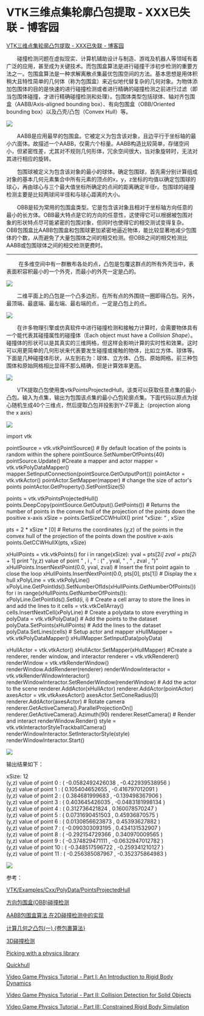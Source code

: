 # VTK三维点集轮廓凸包提取 - XXX已失联 - 博客园
[VTK三维点集轮廓凸包提取 - XXX已失联 - 博客园](https://www.cnblogs.com/21207-ihome/p/6694490.html) 

 　　碰撞检测问题在虚拟现实、计算机辅助设计与制造、游戏及机器人等领域有着广泛的应用，甚至成为关键技术。而包围盒算法是进行碰撞干涉初步检测的重要方法之一。包围盒算法是一种求解离散点集最优包围空间的方法。基本思想是用体积稍大且特性简单的几何体（称为包围盒）来近似地代替复杂的几何对象。为物体添加包围体的目的是快速的进行碰撞检测或者进行精确的碰撞检测之前进行过滤（即当包围体碰撞，才进行精确碰撞检测和处理）。包围体类型包括球体、轴对齐包围盒（AABB/Axis-aligned bounding box）、有向包围盒（OBB/Oriented bounding box）以及凸壳/凸包（Convex Hull）等。

![](https://github.com/ustczzh/MyClippings/blob/main/Images/2023-1-12%2009-02-24/6a5cae2d-aeab-4c55-8b32-cf172145b935.png?raw=true)

　　AABB是应用最早的包围盒。它被定义为包含该对象，且边平行于坐标轴的最小六面体。故描述一个AABB，仅需六个标量。AABB构造比较简单，存储空间小，但紧密性差，尤其对不规则几何形体，冗余空间很大，当对象旋转时，无法对其进行相应的旋转。

　　包围球被定义为包含该对象的最小的球体。确定包围球，首先需分别计算组成对象的基本几何元素集合中所有元素的顶点的x，y，z坐标的均值以确定包围球的球心，再由球心与三个最大值坐标所确定的点间的距离确定半径r。包围球的碰撞检测主要是比较两球间半径和与球心距离的大小。

　　OBB是较为常用的包围盒类型。它是包含该对象且相对于坐标轴方向任意的最小的长方体。OBB最大特点是它的方向的任意性，这使得它可以根据被包围对象的形状特点尽可能紧密的包围对象，但同时也使得它的相交测试变得复杂。OBB包围盒比AABB包围盒和包围球更加紧密地逼近物体，能比较显著地减少包围体的个数，从而避免了大量包围体之间的相交检测。但OBB之间的相交检测比AABB或包围球体之间的相交检测更费时。

* * *

 　　在多维空间中有一群散布各处的点，凸包是包覆这群点的所有外壳当中，表表面积容积最小的一个外壳，而最小的外壳一定是凸的。

![](https://github.com/ustczzh/MyClippings/blob/main/Images/2023-1-12%2009-02-24/edf0f337-74ac-4881-a6d7-173fbf260ea5.png?raw=true)

　　二维平面上的凸包是一个凸多边形，在所有点的外围绕一圈即得凸包。另外，最顶端、最底端、最左端、最右端的点，一定是凸包上的点。

![](https://github.com/ustczzh/MyClippings/blob/main/Images/2023-1-12%2009-02-24/9b3d1941-64ae-4416-b368-fd48caa8b322.png?raw=true)

　　在许多物理引擎或仿真软件中进行碰撞检测和接触力计算时，会需要物体具有一个能代表其碰撞属性的碰撞体（Each object must have a _Collision Shape_）。碰撞体的形状可以是其真实的三维网格，但这样会影响计算的实时性和效果。这时可以用更简单的几何形状来代表要发生碰撞或接触的物体，比如立方体、球体等。下面是几种碰撞体形状，从左到右为：球体、立方体、凸包、原始网格。前三种包围体和原始网格相比显得不那么精确，但是计算效率更高。

![](https://github.com/ustczzh/MyClippings/blob/main/Images/2023-1-12%2009-02-24/0bb40fdb-6946-48ef-ba6d-817f80af70ab.png?raw=true)

　　VTK提取凸包使用类vtkPointsProjectedHull，该类可以获取任意点集的最小凸包。输入为点集，输出为包围该点集的最小凸包轮廓点集。下面代码以原点为球心随机生成40个三维点，然后提取凸包并投影到Y-Z平面上（projection along the x axis）

![](https://github.com/ustczzh/MyClippings/blob/main/Images/2023-1-12%2009-02-24/ded38a1b-42a6-4262-8de1-04f085b33376.gif?raw=true)

import vtk
 
pointSource = vtk.vtkPointSource() # By default location of the points is random within the sphere
pointSource.SetNumberOfPoints(40)
pointSource.Update() #Create a mapper and actor
mapper = vtk.vtkPolyDataMapper()
mapper.SetInputConnection(pointSource.GetOutputPort())
pointActor = vtk.vtkActor()
pointActor.SetMapper(mapper) # change the size of actor's points
pointActor.GetProperty().SetPointSize(5) 

points = vtk.vtkPointsProjectedHull()
points.DeepCopy(pointSource.GetOutput().GetPoints()) # Returns the number of points in the convex hull of the projection of the points down the positive x-axis 
xSize = points.GetSizeCCWHullX() print "xSize: " , xSize
 
pts = 2 * xSize * \[0\] # Returns the coordinates (y,z) of the points in the convex hull of the projection of the points down the positive x-axis
points.GetCCWHullX(pts, xSize)
 
xHullPoints = vtk.vtkPoints() for i in range(xSize):
    yval = pts\[2*i\]
    zval = pts\[2*i + 1\] print "(y,z) value of point " , i , " : (" , yval, " , " , zval , ")" xHullPoints.InsertNextPoint(0.0, yval, zval) # Insert the first point again to close the loop
xHullPoints.InsertNextPoint(0.0, pts\[0\], pts\[1\]) # Display the x hull
xPolyLine = vtk.vtkPolyLine()
xPolyLine.GetPointIds().SetNumberOfIds(xHullPoints.GetNumberOfPoints()) for i in range(xHullPoints.GetNumberOfPoints()): 
    xPolyLine.GetPointIds().SetId(i, i) # Create a cell array to store the lines in and add the lines to it
cells = vtk.vtkCellArray()
cells.InsertNextCell(xPolyLine) # Create a polydata to store everything in
polyData = vtk.vtkPolyData() # Add the points to the dataset
polyData.SetPoints(xHullPoints) # Add the lines to the dataset
polyData.SetLines(cells) # Setup actor and mapper
xHullMapper = vtk.vtkPolyDataMapper()
xHullMapper.SetInputData(polyData)

xHullActor = vtk.vtkActor()
xHullActor.SetMapper(xHullMapper) #Create a renderer, render window, and interactor
renderer = vtk.vtkRenderer()
renderWindow = vtk.vtkRenderWindow()
renderWindow.AddRenderer(renderer)
renderWindowInteractor = vtk.vtkRenderWindowInteractor()
renderWindowInteractor.SetRenderWindow(renderWindow) # Add the actor to the scene
renderer.AddActor(xHullActor)
renderer.AddActor(pointActor)
axesActor = vtk.vtkAxesActor() 
axesActor.SetConeRadius(0)
renderer.AddActor(axesActor) # Rotate camera
renderer.GetActiveCamera().ParallelProjectionOn()
renderer.GetActiveCamera().Azimuth(90)
renderer.ResetCamera() # Render and interact
renderWindow.Render()
style = vtk.vtkInteractorStyleTrackballCamera()
renderWindowInteractor.SetInteractorStyle(style)
renderWindowInteractor.Start()

![](https://github.com/ustczzh/MyClippings/blob/main/Images/2023-1-12%2009-02-24/0fd81a5b-2b54-4a90-bd12-ab5b1dc7239f.gif?raw=true)

输出结果如下：

xSize: 12  
(y,z) value of point 0 : ( -0.0582492426038 , -0.422939538956 )  
(y,z) value of point 1 : ( 0.105404652655 , -0.416797012091 )  
(y,z) value of point 2 : ( 0.384681999683 , -0.139498367906 )  
(y,z) value of point 3 : ( 0.403645426035 , -0.0483181998134 )  
(y,z) value of point 4 : ( 0.312736421824 , 0.160078570247 )  
(y,z) value of point 5 : ( 0.0731690451503 , 0.45936870575 )  
(y,z) value of point 6 : ( 0.0130856623873 , 0.45393627882 )  
(y,z) value of point 7 : ( -0.090303093195 , 0.434131532907 )  
(y,z) value of point 8 : ( -0.292154729366 , 0.340970009565 )  
(y,z) value of point 9 : ( -0.374829471111 , -0.0632947012782 )  
(y,z) value of point 10 : ( -0.348517596722 , -0.259341210127 )  
(y,z) value of point 11 : ( -0.256385087967 , -0.352375864983 )

![](https://github.com/ustczzh/MyClippings/blob/main/Images/2023-1-12%2009-02-24/ae42c51d-9397-46e3-a0ac-4ae826d9c96b.png?raw=true)

参考：

[VTK/Examples/Cxx/PolyData/PointsProjectedHull](http://www.vtk.org/Wiki/VTK/Examples/Cxx/PolyData/vtkPointsProjectedHull)

[方向包围盒(OBB)碰撞检测](http://www.cnblogs.com/iamzhanglei/archive/2012/06/07/2539751.html)

[AABB包围盒算法,在2D碰撞检测中的实现](https://segmentfault.com/a/1190000006802081)

[计算几何之凸包(一) {卷包裹算法}](http://www.cnblogs.com/Booble/archive/2011/02/28/1967179.html)

[3D碰撞检测](http://www.cnblogs.com/xiangshancuizhu/p/3679004.html)

[Picking with a physics library](http://www.opengl-tutorial.org/miscellaneous/clicking-on-objects/picking-with-a-physics-library/)

[Quickhull](https://en.wikipedia.org/wiki/Quickhull)

[Video Game Physics Tutorial - Part I: An Introduction to Rigid Body Dynamics](https://www.toptal.com/game/video-game-physics-part-i-an-introduction-to-rigid-body-dynamics)

[Video Game Physics Tutorial - Part II: Collision Detection for Solid Objects](https://www.toptal.com/game/video-game-physics-part-ii-collision-detection-for-solid-objects)

[Video Game Physics Tutorial - Part III: Constrained Rigid Body Simulation](https://www.toptal.com/game/video-game-physics-part-iii-constrained-rigid-body-simulation)